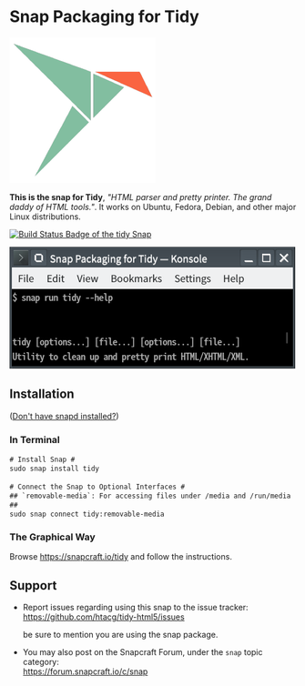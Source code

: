 # Snap Packaging for Tidy
![Placeholder Icon for Tidy](gui/icon.png "Placeholder Icon for Tidy")

**This is the snap for Tidy**, *"HTML parser and pretty printer.  The grand daddy of HTML tools."*. It works on Ubuntu, Fedora, Debian, and other major Linux distributions.

[![Build Status Badge of the `tidy` Snap](https://build.snapcraft.io/badge/htacg/tidy-html5.svg "Build Status of the `tidy` snap")](https://build.snapcraft.io/user/htacg/tidy-html5)

![Screenshot of the Snapped Application](screenshots/tidy-help-heading.png "Screenshot of the Snapped Application")

## Installation
([Don't have snapd installed?](https://snapcraft.io/docs/core/install))

### In Terminal
    # Install Snap #
    sudo snap install tidy
    
    # Connect the Snap to Optional Interfaces #
    ## `removable-media`: For accessing files under /media and /run/media ##
    sudo snap connect tidy:removable-media

### The Graphical Way
Browse <https://snapcraft.io/tidy> and follow the instructions.

## Support
* Report issues regarding using this snap to the issue tracker:  
  <https://github.com/htacg/tidy-html5/issues>  

  be sure to mention you are using the snap package.

* You may also post on the Snapcraft Forum, under the `snap` topic category:  
  <https://forum.snapcraft.io/c/snap>
